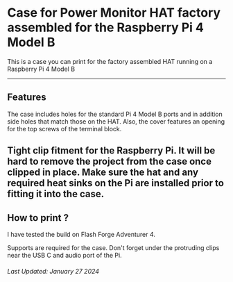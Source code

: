 # Case for Power Monitor HAT factory assembled for the Raspberry Pi 4 Model B

This is a case you can print for the factory assembled HAT running on a Raspberry Pi 4 Model B

---

## Features

The case includes holes for the standard Pi 4 Model B ports and in addition side holes that match those on the HAT. Also, the cover features an opening for the top screws of the terminal block.

Tight clip fitment for the Raspberry Pi. It will be hard to remove the project from the case once clipped in place. Make sure the hat and any required heat sinks on the Pi are installed prior to fitting it into the case.
---

## How to print ?

I have tested the build on Flash Forge Adventurer 4.

Supports are required for the case. Don't forget under the protruding clips near the USB C and audio port of the Pi.


###### Last Updated:  January 27 2024
